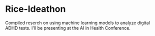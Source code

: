 # Rice-Ideathon
Compiled reserch on using machine learning models to analyze digital ADHD tests. I'll be presenting at the AI in Health Conference.
